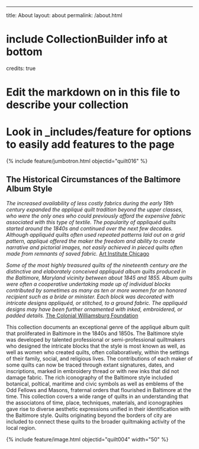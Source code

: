 ---
title: About
layout: about
permalink: /about.html
# include CollectionBuilder info at bottom
credits: true
# Edit the markdown on in this file to describe your collection
# Look in _includes/feature for options to easily add features to the page

{% include feature/jumbotron.html objectid="quilt016" %}

## The Historical Circumstances of the Baltimore Album Style

*The increased availability of less costly fabrics during the early 19th century expanded the appliqué quilt tradition beyond the upper classes, who were the only ones who could previously afford the expensive fabric associated with this type of textile. The popularity of appliquéd quilts started around the 1840s and continued over the next few decades. Although appliquéd quilts often used repeated patterns laid out on a grid pattern, appliqué offered the maker the freedom and ability to create narrative and pictorial images, not easily achieved in pieced quilts often made from remnants of saved fabric.* [Art Institute Chicago](https://www.artic.edu/artworks/76013/bedcover-cockscomb-rose-tree-and-pineapple-quilt)

*Some of the most highly treasured quilts of the nineteenth century are the distinctive and elaborately conceived appliquéd album quilts produced in the Baltimore, Maryland vicinity between about 1845 and 1855. Album quilts were often a cooperative undertaking made up of individual blocks contributed by sometimes as many as ten or more women for an honored recipient such as a bride or minister. Each block was decorated with intricate designs appliquéd, or stitched, to a ground fabric. The appliquéd designs may have been further ornamented with inked, embroidered, or padded details.* 
[The Colonial Williamsburg Foundation](https://emuseum.history.org/objects/58859/quilt-baltimore-album-by-unknown-maker?)

This collection documents an exceptional genre of the appliqué album quilt that proliferated in Baltimore in the 1840s and 1850s. The Baltimore style was developed by talented professional or semi-professional quiltmakers who designed the intricate blocks that the style is most known as well, as well as women who created quilts, often collaboratively, within the settings of their family, social, and religious lives. The contributions of each maker of some quilts can now be traced through extant signatures, dates, and inscriptions, marked in embroidery thread or with new inks that did not damage fabric. The rich iconography of the Baltimore style included botanical, poltical, maritime and civic symbols as well as emblems of the Odd Fellows and Masons, fraternal orders that flourished in Baltimore at the time. This collection covers a wide range of quilts in an understanding that the associatons of time, place, techniques, materials, and iconographies gave rise to diverse aesthetic expressions unified in their identification with the Baltimore style. Quilts originating beyond the borders of city are included to connect these quilts to the broader quiltmaking activity of the local region.






{% include feature/image.html objectid="quilt004" width="50" %}
